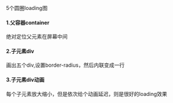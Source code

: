 5个圆圈loading图

#### 1.父容器container

绝对定位父元素在屏幕中间

#### 2.子元素div

画出五个div,设置border-radius，然后内联变成一行

#### 3.子元素div动画

每个子元素放大缩小，但是依次给个动画延迟，则是很好的loading效果
